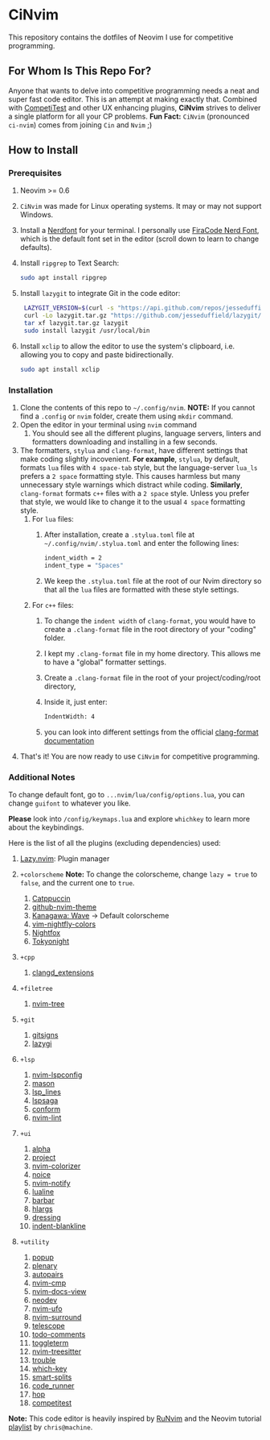 # CiNvim

This repository contains the dotfiles of Neovim I use for competitive programming.

## For Whom Is This Repo For?

Anyone that wants to delve into competitive programming needs a neat and super fast code editor.
This is an attempt at making exactly that.
Combined with [CompetiTest](https://github.com/xeluxee/competitest.nvim) and other UX enhancing plugins, **CiNvim** strives to deliver a single platform for all your CP problems.
**Fun Fact:** `CiNvim` (pronounced `ci-nvim`) comes from joining `Cin` and `Nvim` ;)

## How to Install

### Prerequisites

1. Neovim >= 0.6
2. `CiNvim` was made for Linux operating systems. It may or may not support Windows.
3. Install a [Nerdfont](https://www.nerdfonts.com/font-downloads) for your terminal. I personally use [FiraCode Nerd Font](https://github.com/tonsky/FiraCode), which is the default font set in the editor (scroll down to learn to change defaults).
4. Install `ripgrep` to Text Search:

   ```sh
   sudo apt install ripgrep
   ```

5. Install `lazygit` to integrate Git in the code editor:

   ```sh
    LAZYGIT_VERSION=$(curl -s "https://api.github.com/repos/jesseduffield/lazygit/releases/latest" | grep -Po '"tag_name": "v\K[^"]*')
    curl -Lo lazygit.tar.gz "https://github.com/jesseduffield/lazygit/releases/latest/download/lazygit_${LAZYGIT_VERSION}_Linux_x86_64.tar.gz"
    tar xf lazygit.tar.gz lazygit
    sudo install lazygit /usr/local/bin
    ```

6. Install `xclip` to allow the editor to use the system's clipboard, i.e. allowing you to copy and paste bidirectionally.

   ```sh
   sudo apt install xclip
   ```

### Installation

1. Clone the contents of this repo to `~/.config/nvim`.
   **NOTE:** If you cannot find a `.config` or `nvim` folder, create them using `mkdir` command.
2. Open the editor in your terminal using `nvim` command
   1. You should see all the different plugins, language servers, linters and formatters downloading and installing in a few seconds.
3. The formatters, `stylua` and `clang-format`, have different settings that make coding slightly incovenient.
   **For example**, `stylua`, by default, formats `lua` files with `4 space-tab` style, but the language-server `lua_ls` prefers a `2 space` formatting style. This causes harmless but many unnecessary style warnings which distract while coding.
   **Similarly**, `clang-format` formats `c++` files with a `2 space` style. Unless you prefer that style, we would like to change it to the usual `4 space` formatting style.
   1. For `lua` files:
        1. After installation, create a `.stylua.toml` file at `~/.config/nvim/.stylua.toml` and enter the following lines:

            ```sh
            indent_width = 2
            indent_type = "Spaces"
            ```

        2. We keep the `.stylua.toml` file at the root of our Nvim directory so that all the `lua` files are formatted with these style settings.
   2. For `c++` files:
      1. To change the `indent width` of `clang-format`, you would have to create a `.clang-format` file in the root directory of your "coding" folder.
      2. I kept my `.clang-format` file in my home directory. This allows me to have a "global" formatter settings.
      3. Create a `.clang-format` file in the root of your project/coding/root directory,
      4. Inside it, just enter:

            ```sh
            IndentWidth: 4
            ```

      5. you can look into different settings from the official [clang-format documentation](https://clang.llvm.org/docs/ClangFormatStyleOptions.html)
4. That's it! You are now ready to use `CiNvim` for competitive programming.

### Additional Notes

To change default font, go to `...nvim/lua/config/options.lua`, you can change `guifont` to whatever you like.

**Please** look into `/config/keymaps.lua` and explore `whichkey` to learn more about the keybindings.

Here is the list of all the plugins (excluding dependencies) used:

1. [Lazy.nvim](https://github.com/folke/lazy.nvim): Plugin manager
2. `+colorscheme`
**Note:** To change the colorscheme, change `lazy = true` to `false`, and the current one to `true`.

   1. [Catppuccin](https://github.com/catppuccin/nvim)
   2. [github-nvim-theme](https://github.com/projekt0n/github-nvim-theme)
   3. [Kanagawa: Wave](https://github.com/rebelot/kanagawa.nvim) -> Default colorscheme
   4. [vim-nightfly-colors](https://github.com/bluz71/vim-nightfly-colors)
   5. [Nightfox](https://github.com/EdenEast/nightfox.nvim)
   6. [Tokyonight](https://github.com/folke/tokyonight.nvim)
1. `+cpp`
   1. [clangd_extensions](https://github.com/p00f/clangd_extensions.nvim)
2. `+filetree`
   1. [nvim-tree](https://github.com/nvim-tree/nvim-tree.lua)
5. `+git`
   1. [gitsigns](https://github.com/lewis6991/gitsigns.nvim)
   2. [lazygi](https://github.com/kdheepak/lazygit.nvim)
6. `+lsp`
   1. [nvim-lspconfig](https://github.com/neovim/nvim-lspconfig)
   2. [mason](https://github.com/williamboman/mason.nvim)
   3. [lsp_lines](https://git.sr.ht/~whynothugo/lsp_lines.nvim)
   4. [lspsaga](https://github.com/nvimdev/lspsaga.nvim)
   5. [conform](https://github.com/stevearc/conform.nvim)
   6. [nvim-lint](https://github.com/mfussenegger/nvim-lint)
7. `+ui`
   1. [alpha](https://github.com/goolord/alpha-nvim)
   2. [project](https://github.com/ahmedkhalf/project.nvim)
   3. [nvim-colorizer](https://github.com/norcalli/nvim-colorizer.lua)
   4. [noice](https://github.com/folke/noice.nvim)
   5. [nvim-notify](https://github.com/rcarriga/nvim-notify)
   6. [lualine](https://github.com/nvim-lualine/lualine.nvim)
   7. [barbar](https://github.com/romgrk/barbar.nvim)
   8. [hlargs](https://github.com/m-demare/hlargs.nvim)
   9. [dressing](https://github.com/stevearc/dressing.nvim)
   10. [indent-blankline](https://github.com/lukas-reineke/indent-blankline.nvim)
8. `+utility`
    1. [popup](https://github.com/nvim-lua/popup.nvim)
    2. [plenary](https://github.com/nvim-lua/plenary.nvim)
    3. [autopairs](https://github.com/windwp/nvim-autopairs)
    4. [nvim-cmp](https://github.com/hrsh7th/nvim-cmp)
    5. [nvim-docs-view](https://github.com/amrbashir/nvim-docs-view)
    6. [neodev](https://github.com/folke/neodev.nvim)
    7. [nvim-ufo](https://github.com/kevinhwang91/nvim-ufo)
    8. [nvim-surround](https://github.com/kylechui/nvim-surround)
    9. [telescope](https://github.com/nvim-telescope/telescope.nvim)
    10. [todo-comments](https://github.com/folke/todo-comments.nvim)
    11. [toggleterm](https://github.com/akinsho/toggleterm.nvim)
    12. [nvim-treesitter](https://github.com/nvim-treesitter/nvim-treesitter)
    13. [trouble](https://github.com/folke/trouble.nvim)
    14. [which-key](https://github.com/folke/which-key.nvim)
    15. [smart-splits](https://github.com/mrjones2014/smart-splits.nvim)
    16. [code_runner](https://github.com/CRAG666/code_runner.nvim)
    17. [hop](https://github.com/hadronized/hop.nvim)
    18. [competitest](https://github.com/xeluxee/competitest.nvim)

**Note:** This code editor is heavily inspired by [RuNvim](https://github.com/Civitasv/runvim) and the Neovim tutorial [playlist](https://www.youtube.com/watch?v=ctH-a-1eUME&list=PLhoH5vyxr6Qq41NFL4GvhFp-WLd5xzIzZ) by `chris@machine`.
